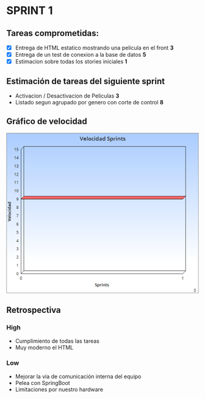 # SPRINT 1

## Tareas comprometidas:
- [x] Entrega de HTML estatico mostrando una pelicula en el front **3**
- [x] Entrega de un test de conexion a la base de datos **5**
- [x] Estimacion sobre todas los stories iniciales **1**

## Estimación de tareas del siguiente sprint
- Activacion / Desactivacion de Peliculas **3**
- Listado segun agrupado por genero con corte de control **8** 

## Gráfico de velocidad
![sprints](velocidad_sprints.png?raw=true "Velocidad en Sprints")

## Retrospectiva

### High
- Cumplimiento de todas las tareas
- Muy moderno el HTML

### Low
- Mejorar la vía de comunicación interna del equipo
- Pelea con SpringBoot
- Limitaciones por nuestro hardware